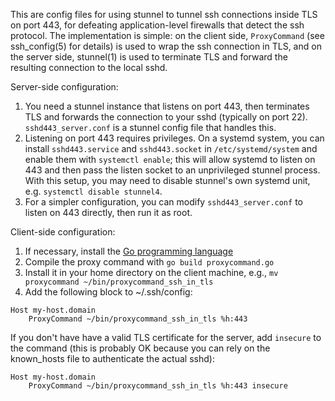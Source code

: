This are config files for using stunnel to tunnel ssh connections
inside TLS on port 443, for defeating application-level firewalls
that detect the ssh protocol. The implementation is simple:
on the client side, `ProxyCommand` (see ssh_config(5) for details)
is used to wrap the ssh connection in TLS, and on the server side,
stunnel(1) is used to terminate TLS and forward the resulting connection
to the local sshd.

Server-side configuration:

1. You need a stunnel instance that listens on port 443, then terminates TLS
and forwards the connection to your sshd (typically on port 22).
`sshd443_server.conf` is a stunnel config file that handles this.
2. Listening on port 443 requires privileges. On a systemd system, you can
install `sshd443.service` and `sshd443.socket` in `/etc/systemd/system` and
enable them with `systemctl enable`; this will allow systemd to listen on 443
and then pass the listen socket to an unprivileged stunnel process. With this
setup, you may need to disable stunnel's own systemd unit, e.g.
`systemctl disable stunnel4`.
3. For a simpler configuration, you can modify `sshd443_server.conf` to listen
on 443 directly, then run it as root.

Client-side configuration:

1. If necessary, install the [Go programming language](https://golang.org/dl/)
2. Compile the proxy command with `go build proxycommand.go`
3. Install it in your home directory on the client machine,
e.g., `mv proxycommand ~/bin/proxycommand_ssh_in_tls`
4. Add the following block to ~/.ssh/config:

```
Host my-host.domain
    ProxyCommand ~/bin/proxycommand_ssh_in_tls %h:443
```

If you don't have have a valid TLS certificate for the server, add `insecure`
to the command (this is probably OK because you can rely on the known_hosts
file to authenticate the actual sshd):

```
Host my-host.domain
    ProxyCommand ~/bin/proxycommand_ssh_in_tls %h:443 insecure
```
